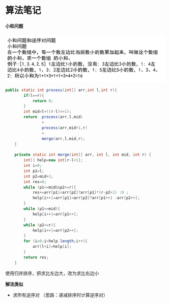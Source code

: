 # 算法笔记

#### 小和问题

![image-20240925170717853](images\image-20240925170717853.png)

```java
public static int process(int[] arr,int l,int r){
        if(l==r){
            return 0;
        }
        int mid=l+((r-l)>>1);
        return  process(arr,l,mid)
                +
                process(arr,mid+1,r)
                +
                merge(arr,l,mid,r);
    }

    private static int merge(int[] arr, int l, int mid, int r) {
        int[] help=new int[r-l+1];
        int i=0;
        int p1=l;
        int p2=mid+1;
        int res=0;
        while (p1<=mid&&p2<=r){
            res+=arr[p1]<arr[p2]?arr[p1]*(r-p2+1) :0 ;
            help[i++]=arr[p1]<arr[p2]?arr[p1++] :arr[p2++];
        }
        while (p1<=mid){
            help[i++]=arr[p1++];
        }
        while (p2<=r){
            help[i++]=arr[p2++];
        }
        for (i=0;i<help.length;i++){
            arr[l+i]=help[i];
        }
        return res;
    }
```

使用归并排序，把求比左边大，改为求比右边小

**解法类似**

- 求所有逆序对 （思路：递减排序时计算逆序对）